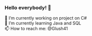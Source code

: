 ### Hello everybody! 👋

🔭 I’m currently working on project on C#  
🌱 I’m currently learning Java and SQL    
📫 How to reach me: @Glush41  
